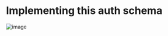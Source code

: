 # Implementing this auth schema


![image](https://github.com/user-attachments/assets/ead941cb-2305-4b81-bfad-3215f4096f7d)



